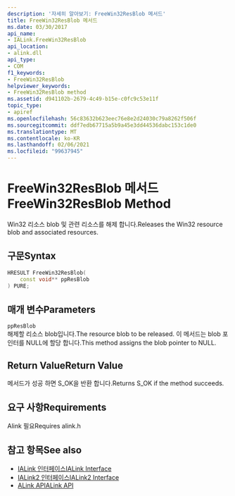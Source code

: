 ```yaml
---
description: '자세히 알아보기: FreeWin32ResBlob 메서드'
title: FreeWin32ResBlob 메서드
ms.date: 03/30/2017
api_name:
- IALink.FreeWin32ResBlob
api_location:
- alink.dll
api_type:
- COM
f1_keywords:
- FreeWin32ResBlob
helpviewer_keywords:
- FreeWin32ResBlob method
ms.assetid: d941102b-2679-4c49-b15e-c0fc9c53e11f
topic_type:
- apiref
ms.openlocfilehash: 56c83632b623eec76e8e2d24030c79a8262f506f
ms.sourcegitcommit: ddf7edb67715a5b9a45e3dd44536dabc153c1de0
ms.translationtype: MT
ms.contentlocale: ko-KR
ms.lasthandoff: 02/06/2021
ms.locfileid: "99637945"
---
```

# <a name="freewin32resblob-method"></a><span data-ttu-id="fe4ca-103">FreeWin32ResBlob 메서드</span><span class="sxs-lookup"><span data-stu-id="fe4ca-103">FreeWin32ResBlob Method</span></span>

<span data-ttu-id="fe4ca-104">Win32 리소스 blob 및 관련 리소스를 해제 합니다.</span><span class="sxs-lookup"><span data-stu-id="fe4ca-104">Releases the Win32 resource blob and associated resources.</span></span>  
  
## <a name="syntax"></a><span data-ttu-id="fe4ca-105">구문</span><span class="sxs-lookup"><span data-stu-id="fe4ca-105">Syntax</span></span>  
  
```cpp  
HRESULT FreeWin32ResBlob(  
    const void** ppResBlob  
) PURE;  
```  
  
## <a name="parameters"></a><span data-ttu-id="fe4ca-106">매개 변수</span><span class="sxs-lookup"><span data-stu-id="fe4ca-106">Parameters</span></span>  

 `ppResBlob`  
 <span data-ttu-id="fe4ca-107">해제할 리소스 blob입니다.</span><span class="sxs-lookup"><span data-stu-id="fe4ca-107">The resource blob to be released.</span></span> <span data-ttu-id="fe4ca-108">이 메서드는 blob 포인터를 NULL에 할당 합니다.</span><span class="sxs-lookup"><span data-stu-id="fe4ca-108">This method assigns the blob pointer to NULL.</span></span>  
  
## <a name="return-value"></a><span data-ttu-id="fe4ca-109">Return Value</span><span class="sxs-lookup"><span data-stu-id="fe4ca-109">Return Value</span></span>  

 <span data-ttu-id="fe4ca-110">메서드가 성공 하면 S_OK을 반환 합니다.</span><span class="sxs-lookup"><span data-stu-id="fe4ca-110">Returns S_OK if the method succeeds.</span></span>  
  
## <a name="requirements"></a><span data-ttu-id="fe4ca-111">요구 사항</span><span class="sxs-lookup"><span data-stu-id="fe4ca-111">Requirements</span></span>  

 <span data-ttu-id="fe4ca-112">Alink 필요</span><span class="sxs-lookup"><span data-stu-id="fe4ca-112">Requires alink.h</span></span>  
  
## <a name="see-also"></a><span data-ttu-id="fe4ca-113">참고 항목</span><span class="sxs-lookup"><span data-stu-id="fe4ca-113">See also</span></span>

- [<span data-ttu-id="fe4ca-114">IALink 인터페이스</span><span class="sxs-lookup"><span data-stu-id="fe4ca-114">IALink Interface</span></span>](ialink-interface.md)
- [<span data-ttu-id="fe4ca-115">IALink2 인터페이스</span><span class="sxs-lookup"><span data-stu-id="fe4ca-115">IALink2 Interface</span></span>](ialink2-interface.md)
- [<span data-ttu-id="fe4ca-116">ALink API</span><span class="sxs-lookup"><span data-stu-id="fe4ca-116">ALink API</span></span>](index.md)
